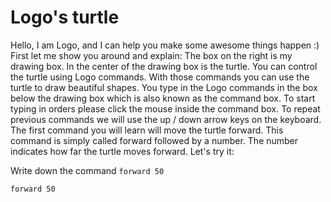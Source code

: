 # Logo's turtle
Hello, I am Logo, and I can help you make some awesome things happen :)
First let me show you around and explain: The box on the right is my drawing box.
In the center of the drawing box is the turtle.
You can control the turtle using Logo commands.
With those commands you can use the turtle to draw beautiful shapes.
You type in the Logo commands in the box below the drawing box which is also known as the command box.
To start typing in orders please click the mouse inside the command box.
To repeat previous commands we will use the up / down arrow keys on the keyboard.
The first command you will learn will move the turtle forward.
This command is simply called forward followed by a number.
The number indicates how far the turtle moves forward. Let's try it:

Write down the command ```forward 50```

```result
forward 50
```